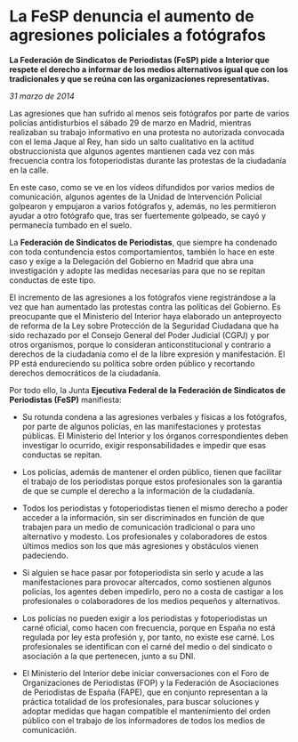 # La FeSP denuncia el aumento de agresiones policiales a fotógrafos

**La Federación de Sindicatos de Periodistas (FeSP) pide a Interior que respete el derecho a informar de los medios alternativos igual que con los tradicionales y que se reúna con las organizaciones representativas.**

*31 marzo de 2014*

Las agresiones que han sufrido al menos seis fotógrafos por parte de varios policías antidisturbios el sábado 29 de marzo en Madrid, mientras realizaban su trabajo informativo en una protesta no autorizada convocada con el lema Jaque al Rey, han sido un salto cualitativo en la actitud obstruccionista que algunos agentes mantienen cada vez con más frecuencia contra los fotoperiodistas durante las protestas de la ciudadanía en la calle.

En este caso, como se ve en los vídeos difundidos por varios medios de comunicación, algunos agentes de la Unidad de Intervención Policial golpearon y empujaron a varios fotógrafos y, además, no les permitieron ayudar a otro fotógrafo que, tras ser fuertemente golpeado, se cayó y permanecía tumbado en el suelo.

La **Federación de Sindicatos de Periodistas**, que siempre ha condenado con toda contundencia estos comportamientos, también lo hace en este caso y exige a la Delegación del Gobierno en Madrid que abra una investigación y adopte las medidas necesarias para que no se repitan conductas de este tipo.

El incremento de las agresiones a los fotógrafos viene registrándose a la vez que han aumentado las protestas contra las políticas del Gobierno. Es preocupante que el Ministerio del Interior haya elaborado un anteproyecto de reforma de la Ley sobre Protección de la Seguridad Ciudadana que ha sido rechazado por el Consejo General del Poder Judicial (CGPJ) y por otros organismos, porque lo consideran anticonstitucional y contrario a derechos de la ciudadanía como el de la libre expresión y manifestación. El PP está endureciendo su política sobre orden público y recortando derechos democráticos de la ciudadanía.

Por todo ello, la Junta **Ejecutiva Federal de la Federación de Sindicatos de Periodistas (FeSP)** manifiesta:

- Su rotunda condena a las agresiones verbales y físicas a los fotógrafos, por parte de algunos policías, en las manifestaciones y protestas públicas. El Ministerio del Interior y los órganos correspondientes deben investigar lo ocurrido, exigir responsabilidades e impedir que esas conductas se repitan.

- Los policías, además de mantener el orden público, tienen que facilitar el trabajo de los periodistas porque estos profesionales son la garantía de que se cumple el derecho a la información de la ciudadanía.

- Todos los periodistas y fotoperiodistas tienen el mismo derecho a poder acceder a la información, sin ser discriminados en función de que trabajen para un medio de comunicación tradicional o para uno alternativo y modesto. Los profesionales y colaboradores de estos últimos medios son los que más agresiones y obstáculos vienen padeciendo.

- Si alguien se hace pasar por fotoperiodista sin serlo y acude a las manifestaciones para provocar altercados, como sostienen algunos policías, los agentes deben impedirlo, pero no a costa de castigar a los profesionales o colaboradores de los medios pequeños y alternativos.

- Los policías no pueden exigir a los periodistas y fotoperiodistas un carné oficial, como hacen con frecuencia, porque en España no está regulada por ley esta profesión y, por tanto, no existe ese carné. Los profesionales se identifican con el carné del medio o del sindicato o asociación a la que pertenecen, junto a su DNI.

- El Ministerio del Interior debe iniciar conversaciones con el Foro de Organizaciones de Periodistas (FOP) y la Federación de Asociaciones de Periodistas de España (FAPE), que en conjunto representan a la práctica totalidad de los profesionales, para buscar soluciones y adoptar medidas que hagan compatible el mantenimiento del orden público con el trabajo de los informadores de todos los medios de comunicación.
